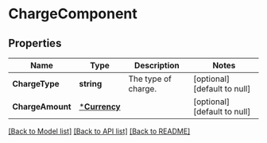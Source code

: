 # ChargeComponent

## Properties
Name | Type | Description | Notes
------------ | ------------- | ------------- | -------------
**ChargeType** | **string** | The type of charge. | [optional] [default to null]
**ChargeAmount** | [***Currency**](Currency.md) |  | [optional] [default to null]

[[Back to Model list]](../README.md#documentation-for-models) [[Back to API list]](../README.md#documentation-for-api-endpoints) [[Back to README]](../README.md)

